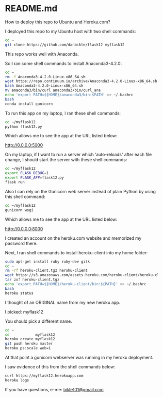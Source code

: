 # README.md

How to deploy this repo to Ubuntu and Heroku.com?

I deployed this repo to my Ubuntu host with two shell commands:

```bash
cd ~
git clone https://github.com/danbikle/flask12 myflask12
```

This repo works well with Anaconda.

So I ran some shell commands to install Anaconda3-4.2.0:

```bash
cd ~
rm -f Anaconda3-4.2.0-Linux-x86_64.sh
wget https://repo.continuum.io/archive/Anaconda3-4.2.0-Linux-x86_64.sh
bash Anaconda3-4.2.0-Linux-x86_64.sh
mv anaconda3/bin/curl anaconda3/bin/curl_ana
echo 'export PATH=${HOME}/anaconda3/bin:$PATH' >> ~/.bashrc
bash
conda install gunicorn
```

To run this app on my laptop, I ran these shell commands:

```bash
cd ~/myflask12
python flask12.py
```

Which allows me to see the app at the URL listed below:

http://0.0.0.0:5000

On my laptop, if I want to run a server which 'auto-reloads' after each file change, I should start the server with these shell commands:

```bash
cd ~/myflask12
export FLASK_DEBUG=1
export FLASK_APP=flask12.py
flask run
```
Also I can rely on the Gunicorn web server instead of plain Python by using this shell command:

```bash
cd ~/myflask12
gunicorn wsgi
```

Which allows me to see the app at the URL listed below:

http://0.0.0.0:8000

I created an account on the heroku.com website and memorized my password there.

Next, I ran shell commands to install heroku-client into my home folder:

```bash
sudo apt-get install ruby ruby-dev gitk
cd ~
rm -rf heroku-client.tgz heroku-client
wget https://s3.amazonaws.com/assets.heroku.com/heroku-client/heroku-client.tgz
tar zxf heroku-client.tgz
echo 'export PATH=${HOME}/heroku-client/bin:${PATH}' >> ~/.bashrc
bash
heroku status
```

I thought of an ORIGINAL name from my new heroku app.

I picked: myflask12

You should pick a different name.

```bash
cd ~
cd            myflask12
heroku create myflask12
git push heroku master
heroku ps:scale web=1
```

At that point a gunicorn webserver was running in my heroku deployment.

I saw evidence of this from the shell commands below:

```bash
curl https://myflask12.herokuapp.com
heroku logs
```


If you have questions, e-me: bikle101@gmail.com
